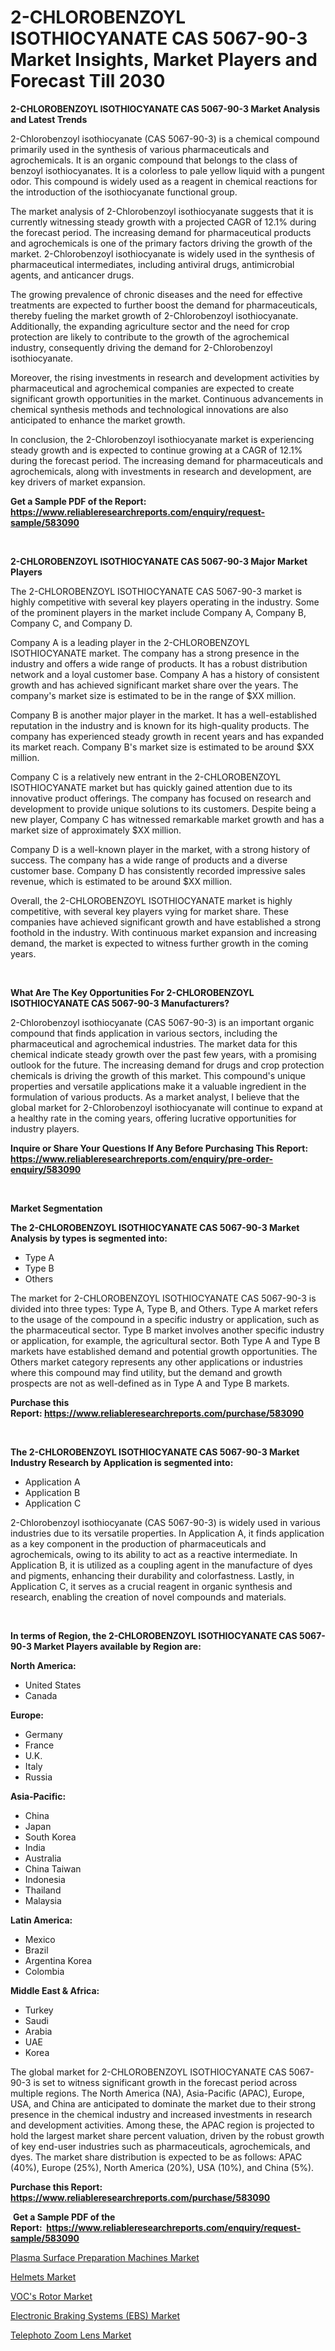 <p><h1>2-CHLOROBENZOYL ISOTHIOCYANATE CAS 5067-90-3 Market Insights, Market Players and Forecast Till 2030</h1></p><p><strong>2-CHLOROBENZOYL ISOTHIOCYANATE CAS 5067-90-3 Market Analysis and Latest Trends</strong></p>
<p><p>2-Chlorobenzoyl isothiocyanate (CAS 5067-90-3) is a chemical compound primarily used in the synthesis of various pharmaceuticals and agrochemicals. It is an organic compound that belongs to the class of benzoyl isothiocyanates. It is a colorless to pale yellow liquid with a pungent odor. This compound is widely used as a reagent in chemical reactions for the introduction of the isothiocyanate functional group.</p><p>The market analysis of 2-Chlorobenzoyl isothiocyanate suggests that it is currently witnessing steady growth with a projected CAGR of 12.1% during the forecast period. The increasing demand for pharmaceutical products and agrochemicals is one of the primary factors driving the growth of the market. 2-Chlorobenzoyl isothiocyanate is widely used in the synthesis of pharmaceutical intermediates, including antiviral drugs, antimicrobial agents, and anticancer drugs.</p><p>The growing prevalence of chronic diseases and the need for effective treatments are expected to further boost the demand for pharmaceuticals, thereby fueling the market growth of 2-Chlorobenzoyl isothiocyanate. Additionally, the expanding agriculture sector and the need for crop protection are likely to contribute to the growth of the agrochemical industry, consequently driving the demand for 2-Chlorobenzoyl isothiocyanate.</p><p>Moreover, the rising investments in research and development activities by pharmaceutical and agrochemical companies are expected to create significant growth opportunities in the market. Continuous advancements in chemical synthesis methods and technological innovations are also anticipated to enhance the market growth.</p><p>In conclusion, the 2-Chlorobenzoyl isothiocyanate market is experiencing steady growth and is expected to continue growing at a CAGR of 12.1% during the forecast period. The increasing demand for pharmaceuticals and agrochemicals, along with investments in research and development, are key drivers of market expansion.</p></p>
<p><strong>Get a Sample PDF of the Report:&nbsp; <a href="https://www.reliableresearchreports.com/enquiry/request-sample/583090">https://www.reliableresearchreports.com/enquiry/request-sample/583090</a></strong></p>
<p>&nbsp;</p>
<p><strong>2-CHLOROBENZOYL ISOTHIOCYANATE CAS 5067-90-3 Major Market Players</strong></p>
<p><p>The 2-CHLOROBENZOYL ISOTHIOCYANATE CAS 5067-90-3 market is highly competitive with several key players operating in the industry. Some of the prominent players in the market include Company A, Company B, Company C, and Company D.</p><p>Company A is a leading player in the 2-CHLOROBENZOYL ISOTHIOCYANATE market. The company has a strong presence in the industry and offers a wide range of products. It has a robust distribution network and a loyal customer base. Company A has a history of consistent growth and has achieved significant market share over the years. The company's market size is estimated to be in the range of $XX million.</p><p>Company B is another major player in the market. It has a well-established reputation in the industry and is known for its high-quality products. The company has experienced steady growth in recent years and has expanded its market reach. Company B's market size is estimated to be around $XX million.</p><p>Company C is a relatively new entrant in the 2-CHLOROBENZOYL ISOTHIOCYANATE market but has quickly gained attention due to its innovative product offerings. The company has focused on research and development to provide unique solutions to its customers. Despite being a new player, Company C has witnessed remarkable market growth and has a market size of approximately $XX million.</p><p>Company D is a well-known player in the market, with a strong history of success. The company has a wide range of products and a diverse customer base. Company D has consistently recorded impressive sales revenue, which is estimated to be around $XX million.</p><p>Overall, the 2-CHLOROBENZOYL ISOTHIOCYANATE market is highly competitive, with several key players vying for market share. These companies have achieved significant growth and have established a strong foothold in the industry. With continuous market expansion and increasing demand, the market is expected to witness further growth in the coming years.</p></p>
<p>&nbsp;</p>
<p><strong>What Are The Key Opportunities For 2-CHLOROBENZOYL ISOTHIOCYANATE CAS 5067-90-3 Manufacturers?</strong></p>
<p><p>2-Chlorobenzoyl isothiocyanate (CAS 5067-90-3) is an important organic compound that finds application in various sectors, including the pharmaceutical and agrochemical industries. The market data for this chemical indicate steady growth over the past few years, with a promising outlook for the future. The increasing demand for drugs and crop protection chemicals is driving the growth of this market. This compound's unique properties and versatile applications make it a valuable ingredient in the formulation of various products. As a market analyst, I believe that the global market for 2-Chlorobenzoyl isothiocyanate will continue to expand at a healthy rate in the coming years, offering lucrative opportunities for industry players.</p></p>
<p><strong>Inquire or Share Your Questions If Any Before Purchasing This Report: <a href="https://www.reliableresearchreports.com/enquiry/pre-order-enquiry/583090">https://www.reliableresearchreports.com/enquiry/pre-order-enquiry/583090</a></strong></p>
<p>&nbsp;</p>
<p><strong>Market Segmentation</strong></p>
<p><strong>The 2-CHLOROBENZOYL ISOTHIOCYANATE CAS 5067-90-3 Market Analysis by types is segmented into:</strong></p>
<p><ul><li>Type A</li><li>Type B</li><li>Others</li></ul></p>
<p><p>The market for 2-CHLOROBENZOYL ISOTHIOCYANATE CAS 5067-90-3 is divided into three types: Type A, Type B, and Others. Type A market refers to the usage of the compound in a specific industry or application, such as the pharmaceutical sector. Type B market involves another specific industry or application, for example, the agricultural sector. Both Type A and Type B markets have established demand and potential growth opportunities. The Others market category represents any other applications or industries where this compound may find utility, but the demand and growth prospects are not as well-defined as in Type A and Type B markets.</p></p>
<p><strong>Purchase this Report:&nbsp;<a href="https://www.reliableresearchreports.com/purchase/583090">https://www.reliableresearchreports.com/purchase/583090</a></strong></p>
<p>&nbsp;</p>
<p><strong>The 2-CHLOROBENZOYL ISOTHIOCYANATE CAS 5067-90-3 Market Industry Research by Application is segmented into:</strong></p>
<p><ul><li>Application A</li><li>Application B</li><li>Application C</li></ul></p>
<p><p>2-Chlorobenzoyl isothiocyanate (CAS 5067-90-3) is widely used in various industries due to its versatile properties. In Application A, it finds application as a key component in the production of pharmaceuticals and agrochemicals, owing to its ability to act as a reactive intermediate. In Application B, it is utilized as a coupling agent in the manufacture of dyes and pigments, enhancing their durability and colorfastness. Lastly, in Application C, it serves as a crucial reagent in organic synthesis and research, enabling the creation of novel compounds and materials.</p></p>
<p>&nbsp;</p>
<p><strong>In terms of Region, the 2-CHLOROBENZOYL ISOTHIOCYANATE CAS 5067-90-3 Market Players available by Region are:</strong></p>
<p>
    <p> <strong> North America: </strong>
        <ul>
            <li>United States</li>
            <li>Canada</li>
        </ul>
        </p> 
    <p> <strong> Europe: </strong>
        <ul>
            <li>Germany</li>
            <li>France</li>
            <li>U.K.</li>
            <li>Italy</li>
            <li>Russia</li>
        </ul>
        </p> 
    <p> <strong> Asia-Pacific: </strong>
        <ul>
            <li>China</li>
            <li>Japan</li>
            <li>South Korea</li>
            <li>India</li>
            <li>Australia</li>
            <li>China Taiwan</li>
            <li>Indonesia</li>
            <li>Thailand</li>
            <li>Malaysia</li>
        </ul>
        </p> 
    <p> <strong> Latin America: </strong>
        <ul>
            <li>Mexico</li>
            <li>Brazil</li>
            <li>Argentina Korea</li>
            <li>Colombia</li>
        </ul>
        </p> 
    <p> <strong> Middle East & Africa: </strong>
        <ul>
            <li>Turkey</li>
            <li>Saudi</li>
            <li>Arabia</li>
            <li>UAE</li>
            <li>Korea</li>
        </ul>
    </p>
    </p>
<p><p>The global market for 2-CHLOROBENZOYL ISOTHIOCYANATE CAS 5067-90-3 is set to witness significant growth in the forecast period across multiple regions. The North America (NA), Asia-Pacific (APAC), Europe, USA, and China are anticipated to dominate the market due to their strong presence in the chemical industry and increased investments in research and development activities. Among these, the APAC region is projected to hold the largest market share percent valuation, driven by the robust growth of key end-user industries such as pharmaceuticals, agrochemicals, and dyes. The market share distribution is expected to be as follows: APAC (40%), Europe (25%), North America (20%), USA (10%), and China (5%).</p></p>
<p><strong>Purchase this Report: <a href="https://www.reliableresearchreports.com/purchase/583090">https://www.reliableresearchreports.com/purchase/583090</a></strong></p>
<p>&nbsp;<strong>Get a Sample PDF of the Report:&nbsp;&nbsp;<a href="https://www.reliableresearchreports.com/enquiry/request-sample/583090">https://www.reliableresearchreports.com/enquiry/request-sample/583090</a></strong></p>
<p><strong></strong></p>
<p><p><a href="https://www.linkedin.com/pulse/plasma-surface-preparation-machines-market-challenges/">Plasma Surface Preparation Machines Market</a></p><p><a href="https://medium.com/@robbleannon/helmets-market-size-growth-forecast-2023-2030-7e251ed0019d">Helmets Market</a></p><p><a href="https://www.linkedin.com/pulse/vocs-rotor-market-insights-players-forecast-till-2030/">VOC's Rotor Market</a></p><p><a href="https://www.linkedin.com/pulse/decoding-electronic-braking-systems-ebs-market-deep-dive/">Electronic Braking Systems (EBS) Market</a></p><p><a href="https://medium.com/@santosdicki2023/telephoto-zoom-lens-market-size-growth-forecast-2023-2030-3b9b84479586">Telephoto Zoom Lens Market</a></p></p>